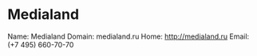 
# Medialand

Name: Medialand
Domain: medialand.ru
Home: http://medialand.ru
Email: (+7 495) 660-70-70
